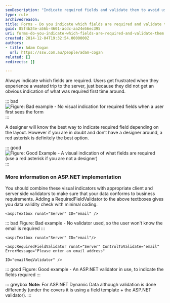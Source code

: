 ```yaml
---
seoDescription: "Indicate required fields and validate them to avoid user frustration and ensure data conformity to business requirements."
type: rule
archivedreason: 
title: Forms - Do you indicate which fields are required and validate them?
guid: 85f4b24e-a56b-4601-acdc-aa24e56ec395
uri: forms-do-you-indicate-which-fields-are-required-and-validate-them
created: 2014-12-04T19:32:54.0000000Z
authors:
- title: Adam Cogan
  url: https://ssw.com.au/people/adam-cogan
related: []
redirects: []

---
```


Always indicate which fields are required. Users get frustrated when they experience a wasted trip to the server, just because they did not get an obvious indication of what was required first time around.

<!--endintro-->

::: bad  
![Figure: Bad example - No visual indication for required fields when a user first sees the form](Required-field\_Bad-example.jpg)  
:::

A designer will know the best way to indicate required field depending on the layout. However if you are in doubt and don’t have a designer around, a red asterisk is definitely the best option.

::: good  
![Figure: Good Example - A visual indication of what fields are required (use a red asterisk if you are not a designer)](Redstar\_Good-example.jpg)  
:::

### More information on ASP.NET implementation

You should combine these visual indicators with appropriate client and server side validators to make sure that your data conforms to business requirements. Adding a RequiredFieldValidator to the above textboxes gives you data validity check with minimal coding.

``` cshtml
<asp:Textbox runat="Server" ID="email" />
```
::: bad
Figure: Bad example - No validator used, so the user won't know the email is required
:::

``` cshtml
<asp:Textbox runat="Server" ID="email"/>
    
<asp:RequiredFieldValidator runat="Server" ControlToValidate="email" ErrorMessage="Please enter an email address"
    
ID="emailReqValidator" />
```
::: good
Figure: Good example - An ASP.NET validator in use, to indicate the fields required
:::

::: greybox
**Note:** For ASP.NET Dynamic Data although validation is done differently (under the covers it is using a field template + the ASP.NET validator).
:::
